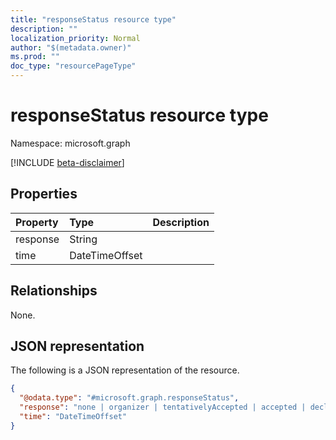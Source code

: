 ```yaml
---
title: "responseStatus resource type"
description: ""
localization_priority: Normal
author: "$(metadata.owner)"
ms.prod: ""
doc_type: "resourcePageType"
---
```


# responseStatus resource type

Namespace: microsoft.graph

[!INCLUDE [beta-disclaimer](../../includes/beta-disclaimer.md)]

## Properties

| Property | Type           | Description |
| :------- | :------------- | :---------- |
| response | String         |             |
| time     | DateTimeOffset |             |

## Relationships

None.

## JSON representation

The following is a JSON representation of the resource.

<!-- {
  "blockType": "resource",
  "@odata.type": "microsoft.graph.responseStatus",
}
-->

```json
{
  "@odata.type": "#microsoft.graph.responseStatus",
  "response": "none | organizer | tentativelyAccepted | accepted | declined | notResponded",
  "time": "DateTimeOffset"
}
```
